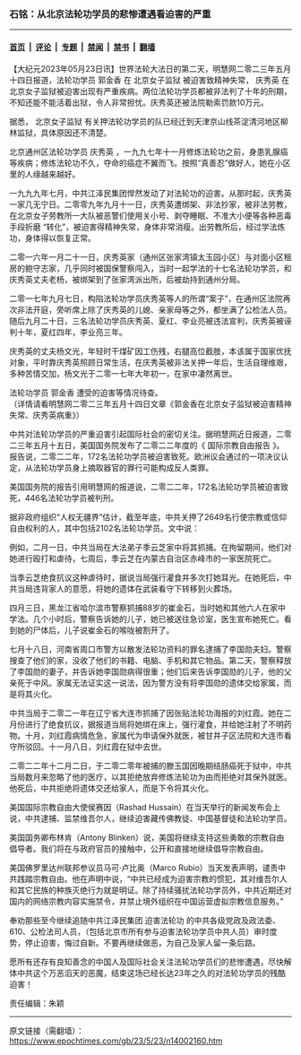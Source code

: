 ### 石铭：从北京法轮功学员的悲惨遭遇看迫害的严重

---

#### [首页](../../../..?n14002160) &nbsp;|&nbsp; [评论](../../../../../epoch-comment?n14002160) &nbsp;|&nbsp; [专题](../../../../../epoch-special?n14002160) &nbsp;|&nbsp; [禁闻](../../../../../epoch-news?n14002160) &nbsp;|&nbsp; [禁书](../../../../../books?n14002160) &nbsp;|&nbsp; [翻墙](https://github.com/gfw-breaker/nogfw/blob/master/README.md?n14002160)


<div class="post_content" id="artbody" itemprop="articleBody">
 <!-- article content begin -->
 <p>
  【大纪元2023年05月23日讯】世界法轮大法日的第二天，明慧网二零二三年五月十四日报道，法轮功学员
  <ok href="https://www.epochtimes.com/gb/tag/%E9%83%AD%E9%87%91%E9%A6%99.html">
   郭金香
  </ok>
  在
  <ok href="https://www.epochtimes.com/gb/tag/%E5%8C%97%E4%BA%AC%E5%A5%B3%E5%AD%90%E7%9B%91%E7%8B%B1.html">
   北京女子监狱
  </ok>
  被迫害致精神失常，
  <ok href="https://www.epochtimes.com/gb/tag/%E5%BA%86%E7%A7%80%E8%8B%B1.html">
   庆秀英
  </ok>
  在北京女子监狱被迫害出现有严重疾病。两位法轮功学员都被非法判了十年的刑期，不知还能不能活着出狱，令人非常担忧。庆秀英还被法院勒索罚款10万元。
 </p>
 <p>
  据悉，
  <ok href="https://www.epochtimes.com/gb/tag/%E5%8C%97%E4%BA%AC%E5%A5%B3%E5%AD%90%E7%9B%91%E7%8B%B1.html">
   北京女子监狱
  </ok>
  有关押法轮功学员的队已经迁到天津京山线茶淀清河地区柳林监狱，具体原因还不清楚。
 </p>
 <p>
  北京通州区法轮功学员
  <ok href="https://www.epochtimes.com/gb/tag/%E5%BA%86%E7%A7%80%E8%8B%B1.html">
   庆秀英
  </ok>
  ，一九九七年十一月修炼法轮功之前，身患乳腺癌等疾病；修炼法轮功不久，夺命的癌症不翼而飞。按照“真善忍”做好人，她在小区里的人缘越来越好。
 </p>
 <p>
  一九九九年七月，中共江泽民集团悍然发动了对法轮功的迫害。从那时起，庆秀英一家几无宁日。二零零九年九月十一日，庆秀英遭绑架、非法抄家，被非法劳教，在北京女子劳教所一大队被恶警们使用关小号、剥夺睡眠、不准大小便等各种恶毒手段折磨 “转化”，被迫害得精神失常，身体非常消瘦。出劳教所后，经过学法炼功，身体得以恢复正常。
 </p>
 <p>
  二零一六年一月二十一日，庆秀英家（通州区张家湾镇太玉园小区）与对面小区租房的鲍守志家，几乎同时被国保警察闯入，当时一起学法的十七名法轮功学员，和庆秀英丈夫老杨，被绑架到了张家湾派出所，后被劫持到通州分局。
 </p>
 <p>
  二零一七年九月七日，构陷法轮功学员庆秀英等人的所谓“案子”，在通州区法院再次非法开庭，旁听席上除了庆秀英的儿媳、亲家母等之外，都坐满了公检法人员。随后九月二十日，三名法轮功学员庆秀英、夏红、李业亮被违法宣判，庆秀英被诬判十年，夏红四年，李业亮三年。
 </p>
 <p>
  庆秀英的丈夫杨文光，年轻时干煤矿因工伤残，右腿高位截肢，本该属于国家优抚对象，平时靠庆秀英照顾日常生活，在庆秀英被非法关押一年后，生活自理维艰，多种苦情交加，杨文光于二零一七年大年初一，在家中凄然离世。
 </p>
 <p>
  法轮功学员
  <ok href="https://www.epochtimes.com/gb/tag/%E9%83%AD%E9%87%91%E9%A6%99.html">
   郭金香
  </ok>
  遭受的迫害等情况待查。
  <br/>
  （详情请看明慧网二零二三年五月十四日文章《郭金香在北京女子监狱被迫害精神失常、庆秀英病重》）
 </p>
 <p>
  中共对法轮功学员的严重迫害引起国际社会的密切关注。据明慧网近日报道，二零二三年五月十五日，美国国务院发布了二零二二年度的《
  <ok href="https://www.epochtimes.com/gb/tag/%E5%9B%BD%E9%99%85%E5%AE%97%E6%95%99%E8%87%AA%E7%94%B1%E6%8A%A5%E5%91%8A.html">
   国际宗教自由报告
  </ok>
  》。报告说，二零二二年，172名法轮功学员被迫害致死。欧洲议会通过的一项决议认定，从法轮功学员身上摘取器官的罪行可能构成反人类罪。
 </p>
 <p>
  美国国务院的报告引用明慧网的报道说，二零二二年，172名法轮功学员被迫害致死，446名法轮功学员被判刑。
 </p>
 <p>
  据非政府组织“人权无疆界”估计，截至年底，中共关押了2649名行使宗教或信仰自由权利的人，其中包括2102名法轮功学员。文中说：
 </p>
 <p>
  例如，二月一日，中共当局在大法弟子季云芝家中将其抓捕。在拘留期间，他们对她进行殴打和虐待，七周后，季云芝在内蒙古自治区赤峰市的一家医院死亡。
 </p>
 <p>
  当季云芝绝食抗议这种虐待时，据说当局强行灌食并多次打她耳光。在她死后，中共当局违背家人的意愿，将她的遗体在武装看守下转移到火葬场。
 </p>
 <p>
  四月三日，黑龙江省哈尔滨市警察抓捕88岁的崔金石，当时她和其他六人在家中学法。几个小时后，警察告诉她的儿子，她已被送往急诊室，医生宣布她死亡。看到她的尸体后，儿子说崔金石的喉咙被割开了。
 </p>
 <p>
  七月十八日，河南省周口市警方以散发法轮功资料的罪名逮捕了李国勋夫妇。警察搜查了他们的家，没收了他们的书籍、电脑、手机和其它物品。第二天，警察释放了李国勋的妻子，并告诉她李国勋病得很重；他们后来告诉李国勋的儿子，他的父亲死于中风。家属无法证实这一说法，因为警方没有将李国勋的遗体交给家属，而是将其火化。
 </p>
 <p>
  中共当局于二零二一年在辽宁省大连市抓捕了因张贴法轮功海报的刘红霞。她在二月份进行了绝食抗议，据报道当局将她绑在床上，强行灌食，并给她注射了不明药物。十月，刘红霞病情危急，家属代为申请保外就医，被甘井子区法院和大连市看守所驳回。十一月八日，刘红霞在狱中去世。
 </p>
 <p>
  二零二二年十二月二日，于二零二零年被捕的滕玉国因晚期结肠癌死于狱中，中共当局数月来忽略了他的医疗，以其拒绝放弃修炼法轮功为由而拒绝对其保外就医。他死后，中共拒绝将遗体交还给家人，而是下令将其火化。
 </p>
 <p>
  美国国际宗教自由大使侯赛因（Rashad Hussain）在当天举行的新闻发布会上说，中共逮捕、监禁维吾尔人，继续迫害藏传佛教徒、中国基督徒和法轮功学员。
 </p>
 <p>
  美国国务卿布林肯（Antony Blinken）说，美国将继续支持这些勇敢的宗教自由倡导者。我们将在与政府官员的接触中，公开和直接地继续倡导宗教自由。
 </p>
 <p>
  美国佛罗里达州联邦参议员马可·卢比奥（Marco Rubio）当天发表声明，谴责中共践踏宗教自由。他在声明中说，“中共已经成为迫害宗教的惯犯，其对维吾尔人和其它民族的种族灭绝行为就是明证。除了持续骚扰法轮功学员外，中共近期还对国内的网络宗教内容实施禁令，并禁止境外组织在中国运营虚拟宗教信息服务。”
 </p>
 <p>
  奉劝那些至今继续追随中共江泽民集团
  <ok href="https://www.epochtimes.com/gb/tag/%E8%BF%AB%E5%AE%B3%E6%B3%95%E8%BD%AE%E5%8A%9F.html">
   迫害法轮功
  </ok>
  的中共各级党政及政法委、610、公检法司人员，（包括北京市所有参与迫害法轮功学员中共人员）审时度势，停止迫害，悔过自新。不要再继续做恶，为自己及家人留一条后路。
 </p>
 <p>
  愿所有还存有良知善念的中国人及国际社会关注法轮功学员们的悲惨遭遇，尽快解体中共这个万恶滔天的恶魔，结束这场已经长达23年之久的对法轮功学员的残酷迫害！
 </p>
 <p>
  责任编辑：朱颖
 </p>
 <!-- article content end -->
 <div id="below_article_ad">
 </div>
</div>


---

原文链接（需翻墙）：https://www.epochtimes.com/gb/23/5/23/n14002160.htm